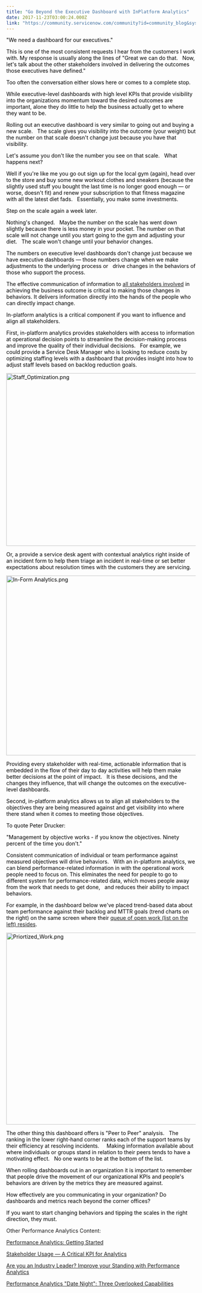 ```yaml
---
title: "Go Beyond the Executive Dashboard with InPlatform Analytics"
date: 2017-11-23T03:00:24.000Z
link: "https://community.servicenow.com/community?id=community_blog&sys_id=9b2e6a6ddbd0dbc01dcaf3231f961954"
---
```

<p><span style="color: black;">"We need a dashboard for our executives."</span></p><p></p><p><span style="color: black;">This is one of the most consistent requests I hear from the customers I work with. My response is usually along the lines of "Great we can do that.   Now, let's talk about the other stakeholders involved in delivering the outcomes those executives have defined."</span></p><p></p><p><span style="color: black;">Too often the conversation either slows here or comes to a complete stop.</span></p><p></p><p><span style="color: black;">While executive-level dashboards with high level KPIs that provide visibility into the organizations momentum toward the desired outcomes are important, alone they do little to help the business actually get to where they want to be.</span></p><p></p><p><span style="color: black;">Rolling out an executive dashboard is very similar to going out and buying a new scale.   The scale gives you visibility into the outcome (your weight) but the number on that scale doesn't change just because you have that visibility.</span></p><p></p><p><span style="color: black;">Let's assume you don't like the number you see on that scale.   What happens next?</span></p><p><span style="color: black;">Well if you're like me you go out sign up for the local gym (again), head over to the store and buy some new workout clothes and sneakers (because the slightly used stuff you bought the last time is no longer good enough — or worse, doesn't fit) and renew your subscription to that fitness magazine with all the latest diet fads.   Essentially, you make some investments.</span></p><p></p><p><span style="color: black;">Step on the scale again a week later.</span></p><p></p><p><span style="color: black;">Nothing's changed.   Maybe the number on the scale has went down slightly because there is less money in your pocket. The number on that scale will not change until you start going to the gym and adjusting your diet.   The scale won't change until your behavior changes.</span></p><p></p><p><span style="color: black;">The numbers on executive level dashboards don't change just because we have executive dashboards — those numbers change when we make adjustments to the underlying process or   drive changes in the behaviors of those who support the process.</span></p><p></p><p><span style="color: black;">The effective communication of information to <a title="" _jive_internal="true" href="/community?id=community_forum&sys_id=be299a2ddbd897c068c1fb651f961996">all stakeholders involved</a> in achieving the business outcome is critical to making those changes in behaviors. It delivers information directly into the hands of the people who can directly impact change.</span></p><p></p><p><span style="color: black;">In-platform analytics is a critical component if you want to influence and align all stakeholders.</span></p><p></p><p><span style="color: black;">First, in-platform analytics provides stakeholders with access to information at operational decision points to streamline the decision-making process and improve the quality of their individual decisions.   For example, we could provide a Service Desk Manager who is looking to reduce costs by optimizing staffing levels with a dashboard that provides insight into how to adjust staff levels based on backlog reduction goals.</span></p><p><span style="color: black;"><img   alt="Staff_Optimization.png" class="image-1 jive-image" height="460" src="80ea0542dbd497049c9ffb651f961929.iix" style="height: 460px; width: 843.787px;" width="844"/></span></p><p></p><p><span style="color: black;">Or, a provide a service desk agent with contextual analytics right inside of an incident form to help them triage an incident in real-time or set better expectations about resolution times with the customers they are servicing.</span></p><p></p><p><span style="color: black;"><img   alt="In-Form Analytics.png" class="image-2 jive-image" height="479" src="abc6ac02db9457049c9ffb651f961990.iix" style="height: 479px; width: 873.471px;" width="873"/></span></p><p></p><p></p><p></p><p><span style="color: black;">Providing every stakeholder with real-time, actionable information that is embedded in the flow of their day to day activities will help them make better decisions at the point of impact.   It is these decisions, and the changes they influence, that will change the outcomes on the executive-level dashboards.</span></p><p></p><p><span style="color: black;">Second, in-platform analytics allows us to align all stakeholders to the objectives they are being measured against and get visibility into where there stand when it comes to meeting those objectives. </span></p><p></p><p><span style="color: black;">To quote Peter Drucker: </span></p><p><span style="color: black; background: white;">"Management by objective works - if you know the objectives. Ninety percent of the time you don't."</span></p><p></p><p><span style="color: black;">Consistent communication of individual or team performance against measured objectives will drive behaviors.   With an in-platform analytics, we can blend performance-related information in with the operational work people need to focus on. This eliminates the need for people to go to different system for performance-related data, which moves people away from the work that needs to get done,   and reduces their ability to impact behaviors.</span></p><p></p><p><span style="color: black;">For example, in the dashboard below we've placed trend-based data about team performance against their backlog and MTTR goals (trend charts on the right) on the same screen where their <a title="tps//community.servicenow.com/community/performance-analytics/blog/2017/02/14/performance-analytics-spotlight-its-whats-for-dinner" href="/community?id=community_blog&sys_id=bfbd6ea9dbd0dbc01dcaf3231f9619d1">queue of open work (list on the left) resides</a>.</span></p><p></p><p><span style="color: black;"><img   alt="Priortized_Work.png" class="image-3 jive-image" height="511" src="4809488edb109704ed6af3231f961906.iix" style="height: 511px; width: 892.451px;" width="892"/></span></p><p></p><p></p><p><span style="color: black;">The other thing this dashboard offers is "Peer to Peer" analysis.   The ranking in the lower right-hand corner ranks each of the support teams by their efficiency at resolving incidents.     Making information available about where individuals or groups stand in relation to their peers tends to have a motivating effect.   No one wants to be at the bottom of the list.</span></p><p></p><p><span style="color: black;">When rolling dashboards out in an organization it is important to remember that people drive the movement of our organizational KPIs and people's behaviors are driven by the metrics they are measured against.</span></p><p></p><p><span style="color: black;">How effectively are you communicating in your organization? Do dashboards and metrics reach beyond the corner offices?</span></p><p></p><p><span style="color: black;">If you want to start changing behaviors and tipping the scales in the right direction, they must.</span></p><p></p><p></p><p>Other Performance Analytics Content:</p><p><a title="Performance Analytics: Getting Started" __default_attr="2414" __jive_macro_name="community" class="jive_macro_community jive_macro" data-orig-content="Performance Analytics: Getting Started" data-renderedposition="3002_8_263_16" href="undefined2414">Performance Analytics: Getting Started</a></p><p></p><p><a title="Stakeholder Usage — A Critical KPI for Analytics" __default_attr="5903" __jive_macro_name="blogpost" class="jive_macro jive_macro_blogpost" data-orig-content="Stakeholder Usage — A Critical KPI for Analytics" data-renderedposition="3044_8_317_16" href="/community?id=community_blog&sys_id=1c5de229dbd0dbc01dcaf3231f9619de">Stakeholder Usage — A Critical KPI for Analytics</a></p><p></p><p><a title="Are you an Industry Leader? Improve your Standing with Performance Analytics" __default_attr="6519" __jive_macro_name="blogpost" class="jive_macro jive_macro_blogpost" data-orig-content="Are you an Industry Leader? Improve your Standing with Performance Analytics" data-renderedposition="3086_8_516_16" href="/community?id=community_blog&sys_id=07ecae65dbd0dbc01dcaf3231f9619d1">Are you an Industry Leader? Improve your Standing with Performance Analytics</a></p><p></p><p><a title="Performance Analytics "Date Night": Three Overlooked Capabilities" __default_attr="7408" __jive_macro_name="blogpost" class="jive_macro jive_macro_blogpost" data-orig-content="Performance Analytics &quot;Date Night&quot;: Three Overlooked Capabilities" data-renderedposition="3128_8_438_16" href="/community?id=community_blog&sys_id=385e2aaddbd0dbc01dcaf3231f96197a">Performance Analytics "Date Night": Three Overlooked Capabilities</a></p><p></p><p><span style="color: black;"><br/> <br/> </span></p>